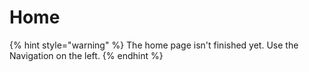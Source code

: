 # Home

{% hint style="warning" %}
The home page isn't finished yet. Use the Navigation on the left.
{% endhint %}

## 



